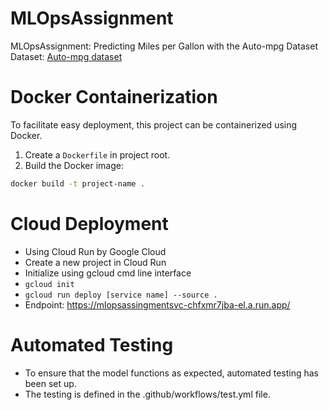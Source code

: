 # MLOpsAssignment
MLOpsAssignment: Predicting Miles per Gallon with the Auto-mpg Dataset
Dataset: [Auto-mpg dataset](https://www.kaggle.com/datasets/uciml/autompg-dataset/data)

# Docker Containerization
To facilitate easy deployment, this project can be containerized using Docker.

1. Create a `Dockerfile` in project root.
2. Build the Docker image:
```bash
docker build -t project-name .
```
# Cloud Deployment
- Using Cloud Run by Google Cloud
- Create a new project in Cloud Run
- Initialize using gcloud cmd line interface
 - ```gcloud init```
 - ```gcloud run deploy [service name] --source .```
- Endpoint: https://mlopsassingmentsvc-chfxmr7jba-el.a.run.app/
# Automated Testing
- To ensure that the model functions as expected, automated testing has been set up. 
- The testing is defined in the .github/workflows/test.yml file.
